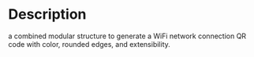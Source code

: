 # Description #

 a combined modular structure to generate a WiFi network connection QR code with color, rounded edges, and extensibility.
